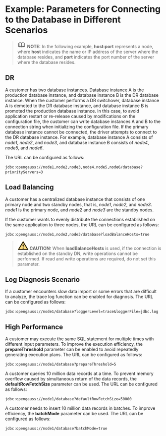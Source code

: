 # Example: Parameters for Connecting to the Database in Different Scenarios<a name="EN-US_TOPIC_0000001151910145"></a>

>![](public_sys-resources/icon-note.gif) **NOTE:** 
>In the following example,  **host:port**  represents a node, where  **host**  indicates the name or IP address of the server where the database resides, and  **port**  indicates the port number of the server where the database resides.

## DR<a name="section06783811495"></a>

A customer has two database instances. Database instance A is the production database instance, and database instance B is the DR database instance. When the customer performs a DR switchover, database instance A is demoted to the DR database instance, and database instance B is promoted the production database instance. In this case, to avoid application restart or re-release caused by modifications on the configuration file, the customer can write database instances A and B to the connection string when initializing the configuration file. If the primary database instance cannot be connected, the driver attempts to connect to the DR database instance. For example, database instance A consists of  _node1_,  _node2_, and  _node3_, and database instance B consists of  _node4_,  _node5_, and  _node6_.

The URL can be configured as follows:

```
jdbc:opengauss://node1,node2,node3,node4,node5,node6/database?priorityServers=3
```

## Load Balancing<a name="section21559251497"></a>

A customer has a centralized database instance that consists of one primary node and two standby nodes, that is,  _node1_,  _node2_, and  _node3_.  _node1_  is the primary node, and  _node2_  and  _node3_  are the standby nodes.

If the customer wants to evenly distribute the connections established on the same application to three nodes, the URL can be configured as follows:

```
jdbc:opengauss://node1,node2,node3/database?loadBalanceHosts=true
```

>![](public_sys-resources/icon-caution.gif) **CAUTION:** 
>When  **loadBalanceHosts**  is used, if the connection is established on the standby DN, write operations cannot be performed. If read and write operations are required, do not set this parameter.

## Log Diagnosis Scenario<a name="section179211561507"></a>

If a customer encounters slow data import or some errors that are difficult to analyze, the trace log function can be enabled for diagnosis. The URL can be configured as follows:

```
jdbc:opengauss://node1/database?loggerLevel=trace&loggerFile=jdbc.log
```

## High Performance<a name="section154591017145016"></a>

A customer may execute the same SQL statement for multiple times with different input parameters. To improve the execution efficiency, the  **prepareThreshold**  parameter can be enabled to avoid repeatedly generating execution plans. The URL can be configured as follows:

```
jdbc:opengauss://node1/database?prepareThreshold=5
```

A customer queries 10 million data records at a time. To prevent memory overflow caused by simultaneous return of the data records, the  **defaultRowFetchSize**  parameter can be used. The URL can be configured as follows:

```
jdbc:opengauss://node1/database?defaultRowFetchSize=50000
```

A customer needs to insert 10 million data records in batches. To improve efficiency, the  **batchMode**  parameter can be used. The URL can be configured as follows:

```
jdbc:opengauss://node1/database?batchMode=true
```
